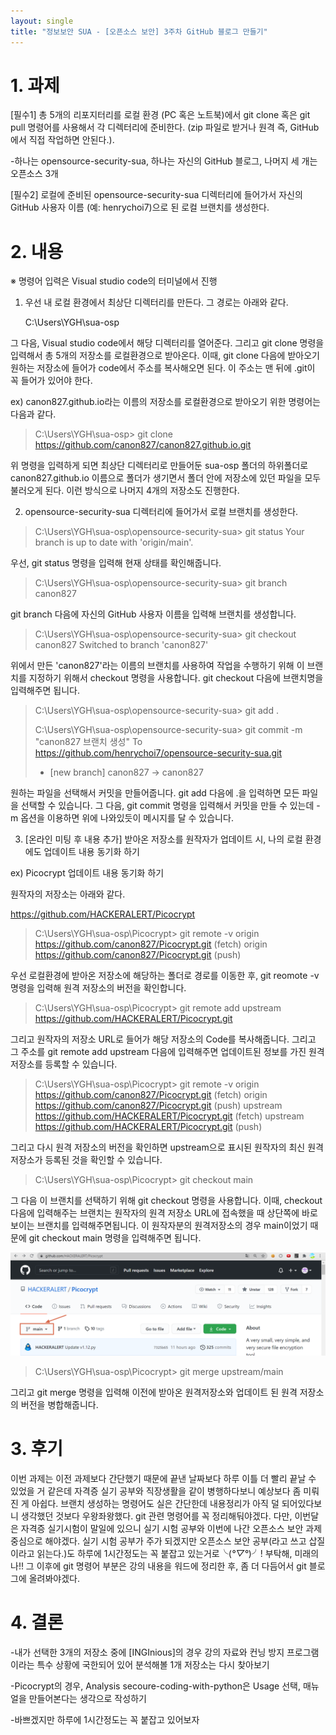 ```yaml
---
layout: single
title: "정보보안 SUA - [오픈소스 보안] 3주차 GitHub 블로그 만들기"
---
```


# 1. 과제

[필수1] 총 5개의 리포지터리를 로컬 환경 (PC 혹은 노트북)에서 git clone 혹은 git pull 명령어를 사용해서 각 디렉터리에 준비한다. (zip 파일로 받거나 원격 즉, GitHub에서 직접 작업하면 안된다.).

-하나는 opensource-security-sua, 하나는 자신의 GitHub 블로그, 나머지 세 개는 오픈소스 3개

[필수2] 로컬에 준비된 opensource-security-sua 디렉터리에 들어가서 자신의 GitHub 사용자 이름 (예: henrychoi7)으로 된 로컬 브랜치를 생성한다.

# 2. 내용

※ 명령어 입력은 Visual studio code의 터미널에서 진행

1. 우선 내 로컬 환경에서 최상단 디렉터리를 만든다. 그 경로는 아래와 같다.

   C:\Users\YGH\sua-osp

그 다음, Visual studio code에서 해당 디렉터리를 열어준다. 그리고 git clone 명령을 입력해서 총 5개의 저장소를 로컬환경으로 받아온다. 이때, git clone 다음에 받아오기 원하는 저장소에 들어가 code에서 주소를 복사해오면 된다. 이 주소는 맨 뒤에 .git이 꼭 들어가 있어야 한다.

ex) canon827.github.io라는 이름의 저장소를 로컬환경으로 받아오기 위한 명령어는 다음과 같다.

> C:\Users\YGH\sua-osp> git clone https://github.com/canon827/canon827.github.io.git

위 명령을 입력하게 되면 최상단 디렉터리로 만들어둔 sua-osp 폴더의 하위폴더로 canon827.github.io 이름으로 폴더가 생기면서 폴더 안에 저장소에 있던 파일을 모두 불러오게 된다. 이런 방식으로 나머지 4개의 저장소도 진행한다.

2. opensource-security-sua 디렉터리에 들어가서 로컬 브랜치를 생성한다.

> C:\Users\YGH\sua-osp\opensource-security-sua> git status 
>Your branch is up to date with 'origin/main'.

우선, git status 명령을 입력해 현재 상태를 확인해줍니다.

> C:\Users\YGH\sua-osp\opensource-security-sua> git branch canon827

git branch 다음에 자신의 GitHub 사용자 이름을 입력해 브랜치를 생성합니다.

> C:\Users\YGH\sua-osp\opensource-security-sua> git checkout canon827
> Switched to branch 'canon827'

위에서 만든 'canon827'라는 이름의 브랜치를 사용하여 작업을 수행하기 위해 이 브랜치를 지정하기 위해서 checkout 명령을 사용합니다. git checkout 다음에 브랜치명을 입력해주면 됩니다.

> C:\Users\YGH\sua-osp\opensource-security-sua> git add .
>
> C:\Users\YGH\sua-osp\opensource-security-sua> git commit -m "canon827 브랜치 생성"
> To https://github.com/henrychoi7/opensource-security-sua.git
>
> - [new branch] canon827 -> canon827

원하는 파일을 선택해서 커밋을 만들어줍니다. git add 다음에 .을 입력하면 모든 파일을 선택할 수 있습니다. 그 다음, git commit 명령을 입력해서 커밋을 만들 수 있는데 -m 옵션을 이용하면 위에 나와있듯이 메시지를 달 수 있습니다.

3. [온라인 미팅 후 내용 추가] 받아온 저장소를 원작자가 업데이트 시, 나의 로컬 환경에도 업데이트 내용 동기화 하기

ex) Picocrypt 업데이트 내용 동기화 하기

원작자의 저장소는 아래와 같다.

https://github.com/HACKERALERT/Picocrypt

> C:\Users\YGH\sua-osp\Picocrypt> git remote -v
> origin https://github.com/canon827/Picocrypt.git (fetch)
> origin https://github.com/canon827/Picocrypt.git (push)

우선 로컬환경에 받아온 저장소에 해당하는 폴더로 경로를 이동한 후, git reomote -v 명령을 입력해 원격 저장소의 버전을 확인합니다.

> C:\Users\YGH\sua-osp\Picocrypt> git remote add upstream https://github.com/HACKERALERT/Picocrypt.git

그리고 원작자의 저장소 URL로 들어가 해당 저장소의 Code를 복사해줍니다. 그리고 그 주소를 git remote add upstream 다음에 입력해주면 업데이트된 정보를 가진 원격 저장소를 등록할 수 있습니다.

> C:\Users\YGH\sua-osp\Picocrypt> git remote -v
> origin https://github.com/canon827/Picocrypt.git (fetch)
> origin https://github.com/canon827/Picocrypt.git (push)
> upstream https://github.com/HACKERALERT/Picocrypt.git (fetch)
> upstream https://github.com/HACKERALERT/Picocrypt.git (push)

그리고 다시 원격 저장소의 버전을 확인하면 upstream으로 표시된 원작자의 최신 원격 저장소가 등록된 것을 확인할 수 있습니다.

> C:\Users\YGH\sua-osp\Picocrypt> git checkout main

그 다음 이 브랜치를 선택하기 위해 git checkout 명령을 사용합니다. 이때, checkout 다음에 입력해주는 브랜치는 원작자의 원격 저장소 URL에 접속했을 때 상단쪽에 바로 보이는 브랜치를 입력해주면됩니다. 이 원작자분의 원격저장소의 경우 main이었기 때문에 git checkout main 명령을 입력해주면 됩니다.

![checkout_choose branch](.\assets\images\picocryptmain.png)

> C:\Users\YGH\sua-osp\Picocrypt> git merge upstream/main

그리고 git merge 명령을 입력해 이전에 받아온 원격저장소와 업데이트 된 원격 저장소의 버전을 병합해줍니다.

# 3. 후기

이번 과제는 이전 과제보다 간단했기 때문에 끝낸 날짜보다 하루 이틀 더 빨리 끝날 수 있었을 거 같은데 자격증 실기 공부와 직장생활을 같이 병행하다보니 예상보다 좀 미뤄진 게 아쉽다. 브랜치 생성하는 명령어도 실은 간단한데 내용정리가 아직 덜 되어있다보니 생각했던 것보다 우왕좌왕했다. git 관련 명령어를 꼭 정리해둬야겠다. 다만, 이번달은 자격증 실기시험이 말일에 있으니 실기 시험 공부와 이번에 나간 오픈소스 보안 과제 중심으로 해야겠다. 실기 시험 공부가 주가 되겠지만 오픈소스 보안 공부(라고 쓰고 삽질이라고 읽는다.)도 하루에 1시간정도는 꼭 붙잡고 있는거로╰(_°▽°_)╯! 부탁해, 미래의나!! 그 이후에 git 명령어 부분은 강의 내용을 워드에 정리한 후, 좀 더 다듬어서 git 블로그에 올려봐야겠다.

# 4. 결론

-내가 선택한 3개의 저장소 중에 [INGInious]의 경우 강의 자료와 컨닝 방지 프로그램이라는 특수 상황에 국한되어 있어 분석해볼 1개 저장소는 다시 찾아보기

-Picocrypt의 경우, Analysis
secoure-coding-with-python은 Usage 선택, 매뉴얼을 만들어본다는 생각으로 작성하기

-바쁘겠지만 하루에 1시간정도는 꼭 붙잡고 있어보자
